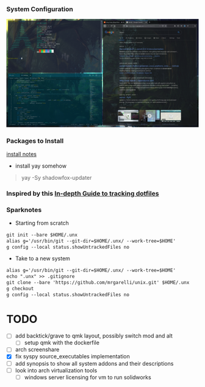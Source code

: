 ### System Configuration
![desktop-image](.rsrc/arch.png)

### Packages to Install
[install notes](.rsrc/arch_install_guidelines.md)
* install yay somehow
> yay -Sy shadowfox-updater

### Inspired by this [In-depth Guide to tracking dotfiles](https://developer.atlassian.com/blog/2016/02/best-way-to-store-dotfiles-git-bare-repo/)

### Sparknotes
* Starting from scratch
```
git init --bare $HOME/.unx
alias g='/usr/bin/git --git-dir=$HOME/.unx/ --work-tree=$HOME'
g config --local status.showUntrackedFiles no
```

* Take to a new system
```
alias g='/usr/bin/git --git-dir=$HOME/.unx/ --work-tree=$HOME'
echo ".unx" >> .gitignore
git clone --bare 'https://github.com/mrgarelli/unix.git' $HOME/.unx
g checkout
g config --local status.showUntrackedFiles no
```

# TODO
* [ ] add backtick/grave to qmk layout, possibly switch mod and alt
	* [ ] setup qmk with the dockerfile
* [ ] arch screenshare
* [x] fix syspy source\_executables implementation
* [ ] add synopsis to show all system addons and their descriptions
* [ ] look into arch virtualization tools
	* [ ] windows server licensing for vm to run solidworks
